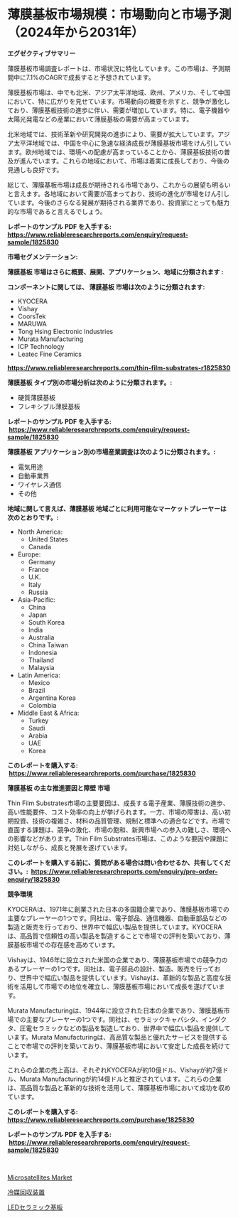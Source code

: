 <p><h1>薄膜基板市場規模：市場動向と市場予測（2024年から2031年）</h1></p><p><strong>エグゼクティブサマリー</strong></p>
<p><p>薄膜基板市場調査レポートは、市場状況に特化しています。この市場は、予測期間中に7.1%のCAGRで成長すると予想されています。</p><p>薄膜基板市場は、中でも北米、アジア太平洋地域、欧州、アメリカ、そして中国において、特に広がりを見せています。市場動向の概要を示すと、競争が激化しており、薄膜基板技術の進歩に伴い、需要が増加しています。特に、電子機器や太陽光発電などの産業において薄膜基板の需要が高まっています。</p><p>北米地域では、技術革新や研究開発の進歩により、需要が拡大しています。アジア太平洋地域では、中国を中心に急速な経済成長が薄膜基板市場をけん引しています。欧州地域では、環境への配慮が高まっていることから、薄膜基板技術の普及が進んでいます。これらの地域において、市場は着実に成長しており、今後の見通しも良好です。</p><p>総じて、薄膜基板市場は成長が期待される市場であり、これからの展望も明るいと言えます。各地域において需要が高まっており、技術の進化が市場をけん引しています。今後のさらなる発展が期待される業界であり、投資家にとっても魅力的な市場であると言えるでしょう。</p></p>
<p><strong>レポートのサンプル PDF を入手する: <a href="https://www.reliableresearchreports.com/enquiry/request-sample/1825830">https://www.reliableresearchreports.com/enquiry/request-sample/1825830</a></strong></p>
<p><strong>市場セグメンテーション:</strong></p>
<p><strong> 薄膜基板 市場はさらに概要、展開、アプリケーション、地域に分類されます :</strong></p>
<p><strong>コンポーネントに関しては、 薄膜基板 市場は次のように分類されます: &nbsp;</strong></p>
<p><ul><li>KYOCERA</li><li>Vishay</li><li>CoorsTek</li><li>MARUWA</li><li>Tong Hsing Electronic Industries</li><li>Murata Manufacturing</li><li>ICP Technology</li><li>Leatec Fine Ceramics</li></ul></p>
<p><strong><a href="https://www.reliableresearchreports.com/thin-film-substrates-r1825830">https://www.reliableresearchreports.com/thin-film-substrates-r1825830</a></strong></p>
<p><strong> 薄膜基板 タイプ別の市場分析は次のように分類されます。:</strong></p>
<p><ul><li>硬質薄膜基板</li><li>フレキシブル薄膜基板</li></ul></p>
<p><strong>レポートのサンプル PDF を入手する: &nbsp;<a href="https://www.reliableresearchreports.com/enquiry/request-sample/1825830">https://www.reliableresearchreports.com/enquiry/request-sample/1825830</a></strong></p>
<p><strong> 薄膜基板 アプリケーション別の市場産業調査は次のように分類されます。:</strong></p>
<p><ul><li>電気用途</li><li>自動車業界</li><li>ワイヤレス通信</li><li>その他</li></ul></p>
<p><strong>地域に関して言えば、薄膜基板 地域ごとに利用可能なマーケットプレーヤーは次のとおりです。:</strong></p>
<p><ul>
    <li>
        North America:
        <ul>
            <li>United States</li>
            <li>Canada</li>
        </ul>
    </li>
    <li>
        Europe:
        <ul>
            <li>Germany</li>
            <li>France</li>
            <li>U.K.</li>
            <li>Italy</li>
            <li>Russia</li>
        </ul>
    </li>
    <li>
        Asia-Pacific:
        <ul>
            <li>China</li>
            <li>Japan</li>
            <li>South Korea</li>
            <li>India</li>
            <li>Australia</li>
            <li>China Taiwan</li>
            <li>Indonesia</li>
            <li>Thailand</li>
            <li>Malaysia</li>
        </ul>
    </li>
    <li>
        Latin America:
        <ul>
            <li>Mexico</li>
            <li>Brazil</li>
            <li>Argentina Korea</li>
            <li>Colombia</li>
        </ul>
    </li>
    <li>
        Middle East & Africa:
        <ul>
            <li>Turkey</li>
            <li>Saudi</li>
            <li>Arabia</li>
            <li>UAE</li>
            <li>Korea</li>
        </ul>
    </li>
    </ul></p>
<p><strong>このレポートを購入する: &nbsp;<a href="https://www.reliableresearchreports.com/purchase/1825830">https://www.reliableresearchreports.com/purchase/1825830</a></strong></p>
<p><strong>薄膜基板 の主な推進要因と障壁 市場</strong></p>
<p><p>Thin Film Substrates市場の主要要因は、成長する電子産業、薄膜技術の進歩、高い性能要件、コスト効率の向上が挙げられます。一方、市場の障害は、高い初期投資、技術の複雑さ、材料の品質管理、規制と標準への適合などです。市場で直面する課題は、競争の激化、市場の飽和、新興市場への参入の難しさ、環境への影響などがあります。Thin Film Substrates市場は、このような要因や課題に対処しながら、成長と発展を遂げています。</p></p>
<p><strong>このレポートを購入する前に、質問がある場合は問い合わせるか、共有してください。:&nbsp; <a href="https://www.reliableresearchreports.com/enquiry/pre-order-enquiry/1825830">https://www.reliableresearchreports.com/enquiry/pre-order-enquiry/1825830</a></strong></p>
<p><strong>競争環境</strong></p>
<p><p>KYOCERAは、1971年に創業された日本の多国籍企業であり、薄膜基板市場での主要なプレーヤーの1つです。同社は、電子部品、通信機器、自動車部品などの製造と販売を行っており、世界中で幅広い製品を提供しています。KYOCERAは、高品質で信頼性の高い製品を製造することで市場での評判を築いており、薄膜基板市場での存在感を高めています。</p><p>Vishayは、1946年に設立された米国の企業であり、薄膜基板市場での競争力のあるプレーヤーの1つです。同社は、電子部品の設計、製造、販売を行っており、世界中で幅広い製品を提供しています。Vishayは、革新的な製品と高度な技術を活用して市場での地位を確立し、薄膜基板市場において成長を遂げています。</p><p>Murata Manufacturingは、1944年に設立された日本の企業であり、薄膜基板市場での主要なプレーヤーの1つです。同社は、セラミックキャパシタ、インダクタ、圧電セラミックなどの製品を製造しており、世界中で幅広い製品を提供しています。Murata Manufacturingは、高品質な製品と優れたサービスを提供することで市場での評判を築いており、薄膜基板市場において安定した成長を続けています。</p><p>これらの企業の売上高は、それぞれKYOCERAが約10億ドル、Vishayが約7億ドル、Murata Manufacturingが約14億ドルと推定されています。これらの企業は、高品質な製品と革新的な技術を活用して、薄膜基板市場において成功を収めています。</p></p>
<p><strong>このレポートを購入する: &nbsp; <a href="https://www.reliableresearchreports.com/purchase/1825830">https://www.reliableresearchreports.com/purchase/1825830</a></strong></p>
<p><strong>レポートのサンプル PDF を入手する: &nbsp;<a href="https://www.reliableresearchreports.com/enquiry/request-sample/1825830">https://www.reliableresearchreports.com/enquiry/request-sample/1825830</a></strong><strong></strong></p>
<p>&nbsp;</p>
<p><p><a href="https://github.com/mbisetmhermsr/Market-Research-Report-List-2/blob/main/microsatellites-market.md">Microsatellites Market</a></p><p><a href="https://github.com/laurenreichert/Market-Research-Report-List-1/blob/main/612872631741.md">冷媒回収装置</a></p><p><a href="https://github.com/RodHoppe07/Market-Research-Report-List-1/blob/main/649641431742.md">LEDセラミック基板</a></p></p>